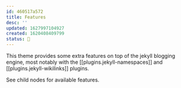 ```yaml
---
id: 460517a572
title: Features
desc: ''
updated: 1627997104927
created: 1620408409799
status: 🎋
---
```


This theme provides some extra features on top of the jekyll blogging engine, most notably with the [[plugins.jekyll-namespaces]] and [[plugins.jekyll-wikilinks]] plugins.

See child nodes for available features.

